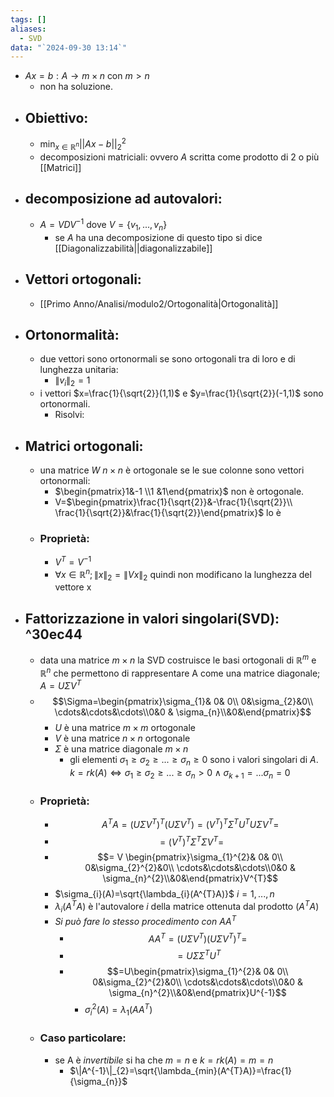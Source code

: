 ```yaml
---
tags: []
aliases:
  - SVD
data: "`2024-09-30 13:14`"
---
```

- $Ax=b: A \to m \times n$ con  $m>n$ 
	- non ha soluzione.
- ## Obiettivo:
	- $\min_{x\in \mathbb{R}^{n}}||Ax-b||^{2}_2$
	- decomposizioni matriciali: ovvero $A$ scritta come prodotto di 2 o più [[Matrici]]
- ## decomposizione ad autovalori:
	- $A=VDV^{-1}$ dove $V=\{v_1,...,v_n\}$ 
		- se $A$ ha una decomposizione di questo tipo si dice [[Diagonalizzabilità||diagonalizzabile]]
- ## Vettori ortogonali:
	- [[Primo Anno/Analisi/modulo2/Ortogonalità|Ortogonalità]] 
- ## Ortonormalità:
	- due vettori sono ortonormali se sono ortogonali tra di loro e di lunghezza unitaria:
		- $\|v_{i}\|_{2}=1$ 
	- i vettori $x=\frac{1}{\sqrt{2}}(1,1)$ e $y=\frac{1}{\sqrt{2}}(-1,1)$ sono ortonormali.
		- Risolvi:
- ## Matrici ortogonali:
	- una matrice $W$ $n \times n$ è ortogonale se le sue colonne sono vettori ortonormali:
		- $\begin{pmatrix}1&-1 \\1 &1\end{pmatrix}$ non è ortogonale.
		- V=$\begin{pmatrix}\frac{1}{\sqrt{2}}&-\frac{1}{\sqrt{2}}\\ \frac{1}{\sqrt{2}}&\frac{1}{\sqrt{2}}\end{pmatrix}$ lo è 
	- ### Proprietà:
		- $V^{T}=V^{-1}$
		- $\forall x \in \mathbb{R}^{n}; \|x\|_{2}=\|Vx\|_{2}$ quindi non modificano la lunghezza del vettore x
- ## Fattorizzazione in valori singolari(SVD): ^30ec44
	- data una matrice $m \times n$ la SVD costruisce le basi ortogonali di $\mathbb{R}^{m}$ e $\mathbb{R}^{n}$ che permettono di rappresentare A come una matrice diagonale; $A=U \Sigma V^{T}$ 
	- $$\Sigma=\begin{pmatrix}\sigma_{1}& 0& 0\\ 0&\sigma_{2}&0\\ \cdots&\cdots&\cdots\\0&0 & \sigma_{n}\\&0&\end{pmatrix}$$
		- $U$ è una matrice $m \times m$ ortogonale
		- $V$ è una matrice $n \times n$ ortogonale
		- $\Sigma$ è una matrice diagonale $m \times n$ 
			- gli elementi $\sigma_{1}\ge \sigma_{2}\ge...\ge \sigma_{n} \ge 0$ sono i valori singolari di $A$. $k=rk(A)\iff \sigma_{1}\ge \sigma_{2}\ge...\ge \sigma_{n} > 0 \wedge \sigma_{k+1}=... \sigma_{n}=0$ 
	- ### Proprietà:
		- $$A^{T}A=(U \Sigma V^{T})^{T}(U \Sigma V^{T})=(V^{T})^{T}\Sigma^{T}U^{T} U \Sigma V^{T}= $$
		- $$=(V^{T})^{T}\Sigma^{T}\Sigma V^{T}= $$
		- $$= V \begin{pmatrix}\sigma_{1}^{2}& 0& 0\\ 0&\sigma_{2}^{2}&0\\ \cdots&\cdots&\cdots\\0&0 & \sigma_{n}^{2}\\&0&\end{pmatrix}V^{T}$$ 
		- $\sigma_{i}(A)=\sqrt{\lambda_{i}(A^{T}A)}$     $i=1,...,n$ 
		- $\lambda_{i}(A^{T}A)$ è l'autovalore $i$ della matrice ottenuta dal prodotto $(A^{T}A)$ 
		- _Si può fare lo stesso procedimento con $AA^{T}$_ 
			- $$AA^{T}=(U \Sigma V^{T})(U \Sigma V^{T})^{T}=$$
			- $$=U \Sigma \Sigma^{T}U^{T}$$
			- $$=U\begin{pmatrix}\sigma_{1}^{2}& 0& 0\\ 0&\sigma_{2}^{2}&0\\ \cdots&\cdots&\cdots\\0&0 & \sigma_{n}^{2}\\&0&\end{pmatrix}U^{-1}$$
				- $\sigma_{i}^{2}(A)=\lambda_{1}(AA^{T})$ 
	- ### Caso particolare:
		- se A è _invertibile_ si ha che $m=n$ e $k=rk(A)=m=n$ 
			-  $\|A^{-1}\|_{2}=\sqrt{\lambda_{min}(A^{T}A)}=\frac{1}{\sigma_{n}}$ 